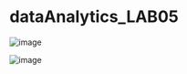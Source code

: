 # dataAnalytics_LAB05

![image](https://github.com/kenwu890831/dataAnalytics_LAB05/assets/92260086/5318839c-0474-432b-a9ef-2ccc0da6486d)

![image](https://github.com/kenwu890831/dataAnalytics_LAB05/assets/92260086/988355a2-bfbe-4999-b2c1-87b4f5f25946)
